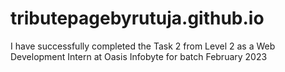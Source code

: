 # tributepagebyrutuja.github.io
I have successfully completed the Task 2 from Level 2 as a Web Development Intern at Oasis Infobyte for batch February 2023
